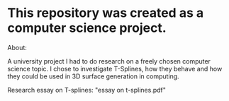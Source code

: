 # This repository was created as a computer science project.

About:

A university project I had to do research on a freely chosen computer science topic. I
chose to investigate T-Splines, how they behave and how they could be used in 3D surface
generation in computing.

Research essay on T-splines: "essay on t-splines.pdf"

